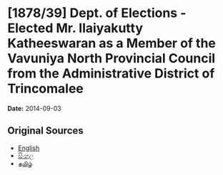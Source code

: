 # [1878/39] Dept. of Elections - Elected Mr. Ilaiyakutty Katheeswaran as a Member of the Vavuniya North Provincial Council from the Administrative District of Trincomalee

**Date:** 2014-09-03

## Original Sources

- [English](https://documents.gov.lk/view/extra-gazettes/2014/9/1878-39_E.pdf)
- [සිංහල](https://documents.gov.lk/view/extra-gazettes/2014/9/1878-39_S.pdf)
- [தமிழ்](https://documents.gov.lk/view/extra-gazettes/2014/9/1878-39_T.pdf)
